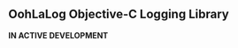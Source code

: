OohLaLog Objective-C Logging Library
------------------------------------

**IN ACTIVE DEVELOPMENT**
